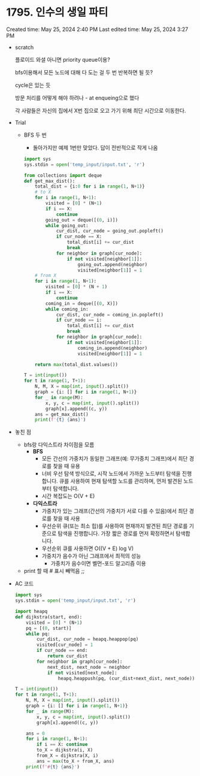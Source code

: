 # 1795. 인수의 생일 파티

Created time: May 25, 2024 2:40 PM
Last edited time: May 25, 2024 3:27 PM

- scratch
    
    플로이드 와셜 아니면 priority queue이용?
    
    bfs이용해서 모든 노드에 대해 다 도는 걸 두 번 반복하면 될 듯?
    
    cycle은 있는 듯
    
    방문 처리를 어떻게 해야 하려나 - at enqueing으로 했다 
    
    각 사람들은 자신의 집에서 X번 집으로 오고 가기 위해 최단 시간으로 이동한다.
    
- Trial
    - BFS 두 번
        - 돌아가지만 예제 1번만 맞았다. 답이 전반적으로 작게 나옴
        
        ```python
        import sys
        sys.stdin = open('temp_input/input.txt', 'r')
        
        from collections import deque
        def get_max_dist():
            total_dist = {i:0 for i in range(1, N+1)}
            # to X
            for i in range(1, N+1):
                visited = [0] * (N+1)
                if i == X:
                    continue
                going_out = deque([(0, i)])
                while going_out:
                    cur_dist, cur_node = going_out.popleft()
                    if cur_node == X:
                        total_dist[i] += cur_dist
                        break
                    for neighbor in graph[cur_node]:
                        if not visited[neighbor[1]]:
                            going_out.append(neighbor)
                            visited[neighbor[1]] = 1
            # from X
            for i in range(1, N+1):
                visited = [0] * (N + 1)
                if i == X:
                    continue
                coming_in = deque([(0, X)])
                while coming_in:
                    cur_dist, cur_node = coming_in.popleft()
                    if cur_node == i:
                        total_dist[i] += cur_dist
                        break
                    for neighbor in graph[cur_node]:
                        if not visited[neighbor[1]]:
                            coming_in.append(neighbor)
                            visited[neighbor[1]] = 1
        
            return max(total_dist.values())
        
        T = int(input())
        for t in range(1, T+1):
            N, M, X = map(int, input().split())
            graph = {i: [] for i in range(1, N+1)}
            for _ in range(M):
                x, y, c = map(int, input().split())
                graph[x].append((c, y))
            ans = get_max_dist()
            print(f'{t} {ans}')
        ```
        
    
- 놓친 점
    - bfs랑 다익스트라 차이점을 모름
        - **BFS**
            - 모든 간선의 가중치가 동일한 그래프(예: 무가중치 그래프)에서 최단 경로를 찾을 때 유용
            - 너비 우선 탐색 방식으로, 시작 노드에서 가까운 노드부터 탐색을 진행합니다. 큐를 사용하여 현재 탐색할 노드를 관리하며, 먼저 발견된 노드부터 탐색합니다.
            - 시간 복잡도는 O(V + E)
        - **다익스트라**
            - 가중치가 있는 그래프(간선의 가중치가 서로 다를 수 있음)에서 최단 경로를 찾을 때 사용
            - 우선순위 큐(또는 최소 힙)를 사용하여 현재까지 발견된 최단 경로를 기준으로 탐색을 진행합니다. 가장 짧은 경로를 먼저 확정하면서 탐색합니다.
            - 우선순위 큐를 사용하면 O((V + E) log V)
            - 가중치가 음수가 아닌 그래프에서 최적의 성능
                - 가중치가 음수이면 벨먼-포드 알고리즘 이용
    - print 할 때 # 표시 빼먹음 ;;
- AC 코드
    
    ```python
    import sys
    sys.stdin = open('temp_input/input.txt', 'r')
    
    import heapq
    def dijkstra(start, end):
        visited = [0] * (N+1)
        pq = [(0, start)]
        while pq:
            cur_dist, cur_node = heapq.heappop(pq)
            visited[cur_node] = 1
            if cur_node == end:
                return cur_dist
            for neighbor in graph[cur_node]:
                next_dist, next_node = neighbor
                if not visited[next_node]:
                    heapq.heappush(pq, (cur_dist+next_dist, next_node))
    
    T = int(input())
    for t in range(1, T+1):
        N, M, X = map(int, input().split())
        graph = {i: [] for i in range(1, N+1)}
        for _ in range(M):
            x, y, c = map(int, input().split())
            graph[x].append((c, y))
    
        ans = 0
        for i in range(1, N+1):
            if i == X: continue
            to_X = dijkstra(i, X)
            from_X = dijkstra(X, i)
            ans = max(to_X + from_X, ans)
        print(f'#{t} {ans}')
    ```